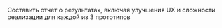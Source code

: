 Составить отчет о результатах, включая улучшения UX и сложности реализации для каждой из 3 прототипов